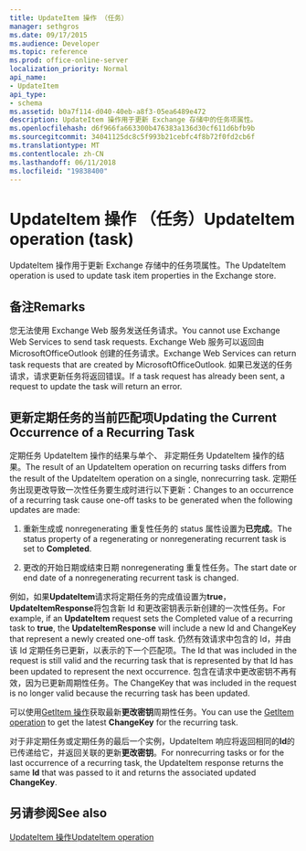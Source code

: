 ```yaml
---
title: UpdateItem 操作 （任务）
manager: sethgros
ms.date: 09/17/2015
ms.audience: Developer
ms.topic: reference
ms.prod: office-online-server
localization_priority: Normal
api_name:
- UpdateItem
api_type:
- schema
ms.assetid: b0a7f114-d040-40eb-a8f3-05ea6489e472
description: UpdateItem 操作用于更新 Exchange 存储中的任务项属性。
ms.openlocfilehash: d6f966fa663300b476383a136d30cf611d6bfb9b
ms.sourcegitcommit: 34041125dc8c5f993b21cebfc4f8b72f0fd2cb6f
ms.translationtype: MT
ms.contentlocale: zh-CN
ms.lasthandoff: 06/11/2018
ms.locfileid: "19838400"
---
```

# <a name="updateitem-operation-task"></a><span data-ttu-id="43460-103">UpdateItem 操作 （任务）</span><span class="sxs-lookup"><span data-stu-id="43460-103">UpdateItem operation (task)</span></span>

<span data-ttu-id="43460-104">UpdateItem 操作用于更新 Exchange 存储中的任务项属性。</span><span class="sxs-lookup"><span data-stu-id="43460-104">The UpdateItem operation is used to update task item properties in the Exchange store.</span></span>
  
## <a name="remarks"></a><span data-ttu-id="43460-105">备注</span><span class="sxs-lookup"><span data-stu-id="43460-105">Remarks</span></span>

<span data-ttu-id="43460-106">您无法使用 Exchange Web 服务发送任务请求。</span><span class="sxs-lookup"><span data-stu-id="43460-106">You cannot use Exchange Web Services to send task requests.</span></span> <span data-ttu-id="43460-107">Exchange Web 服务可以返回由 MicrosoftOfficeOutlook 创建的任务请求。</span><span class="sxs-lookup"><span data-stu-id="43460-107">Exchange Web Services can return task requests that are created by MicrosoftOfficeOutlook.</span></span> <span data-ttu-id="43460-108">如果已发送的任务请求，请求更新任务将返回错误。</span><span class="sxs-lookup"><span data-stu-id="43460-108">If a task request has already been sent, a request to update the task will return an error.</span></span>
  
## <a name="updating-the-current-occurrence-of-a-recurring-task"></a><span data-ttu-id="43460-109">更新定期任务的当前匹配项</span><span class="sxs-lookup"><span data-stu-id="43460-109">Updating the Current Occurrence of a Recurring Task</span></span>

<span data-ttu-id="43460-110">定期任务 UpdateItem 操作的结果与单个、 非定期任务 UpdateItem 操作的结果。</span><span class="sxs-lookup"><span data-stu-id="43460-110">The result of an UpdateItem operation on recurring tasks differs from the result of the UpdateItem operation on a single, nonrecurring task.</span></span> <span data-ttu-id="43460-111">定期任务出现更改导致一次性任务要生成时进行以下更新：</span><span class="sxs-lookup"><span data-stu-id="43460-111">Changes to an occurrence of a recurring task cause one-off tasks to be generated when the following updates are made:</span></span>
  
1. <span data-ttu-id="43460-112">重新生成或 nonregenerating 重复性任务的 status 属性设置为**已完成**。</span><span class="sxs-lookup"><span data-stu-id="43460-112">The status property of a regenerating or nonregenerating recurrent task is set to **Completed**.</span></span>
    
2. <span data-ttu-id="43460-113">更改的开始日期或结束日期 nonregenerating 重复性任务。</span><span class="sxs-lookup"><span data-stu-id="43460-113">The start date or end date of a nonregenerating recurrent task is changed.</span></span>
    
<span data-ttu-id="43460-114">例如，如果**UpdateItem**请求将定期任务的完成值设置为**true**， **UpdateItemResponse**将包含新 Id 和更改密钥表示新创建的一次性任务。</span><span class="sxs-lookup"><span data-stu-id="43460-114">For example, if an **UpdateItem** request sets the Completed value of a recurring task to **true**, the **UpdateItemResponse** will include a new Id and ChangeKey that represent a newly created one-off task.</span></span> <span data-ttu-id="43460-115">仍然有效请求中包含的 Id，并由该 Id 定期任务已更新，以表示的下一个匹配项。</span><span class="sxs-lookup"><span data-stu-id="43460-115">The Id that was included in the request is still valid and the recurring task that is represented by that Id has been updated to represent the next occurrence.</span></span> <span data-ttu-id="43460-116">包含在请求中更改密钥不再有效，因为已更新周期性任务。</span><span class="sxs-lookup"><span data-stu-id="43460-116">The ChangeKey that was included in the request is no longer valid because the recurring task has been updated.</span></span> 
  
<span data-ttu-id="43460-117">可以使用[GetItem 操作](getitem-operation.md)获取最新**更改密钥**周期性任务。</span><span class="sxs-lookup"><span data-stu-id="43460-117">You can use the [GetItem operation](getitem-operation.md) to get the latest **ChangeKey** for the recurring task.</span></span> 
  
<span data-ttu-id="43460-118">对于非定期任务或定期任务的最后一个实例，UpdateItem 响应将返回相同的**Id**的已传递给它，并返回关联的更新**更改密钥**。</span><span class="sxs-lookup"><span data-stu-id="43460-118">For nonrecurring tasks or for the last occurrence of a recurring task, the UpdateItem response returns the same **Id** that was passed to it and returns the associated updated **ChangeKey**.</span></span>
  
## <a name="see-also"></a><span data-ttu-id="43460-119">另请参阅</span><span class="sxs-lookup"><span data-stu-id="43460-119">See also</span></span>



[<span data-ttu-id="43460-120">UpdateItem 操作</span><span class="sxs-lookup"><span data-stu-id="43460-120">UpdateItem operation</span></span>](updateitem-operation.md)


